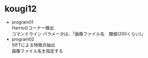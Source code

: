 # kougi12

- program01<br>
  Harrisのコーナー検出<br>
  コマンドライン パラメータは、「画像ファイル名　閾値(200くらい)」
- program02<br>
  SIFTによる特徴点抽出<br>
  画像ファイル名を指定する

